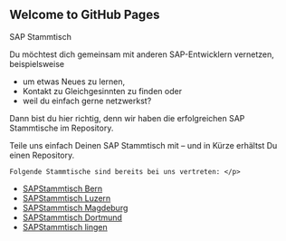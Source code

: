 ## Welcome to GitHub Pages

SAP Stammtisch

Du möchtest dich gemeinsam mit anderen SAP-Entwicklern vernetzen, beispielsweise
-	um etwas Neues zu lernen,
-	Kontakt zu Gleichgesinnten zu finden oder
-	weil du einfach gerne netzwerkst?

Dann bist du hier richtig, denn wir haben die erfolgreichen SAP Stammtische im Repository.

Teile uns einfach Deinen SAP Stammtisch mit – und in Kürze erhältst Du einen Repository.

    Folgende Stammtische sind bereits bei uns vertreten: </p>
<ul>
<li><a href="https://sapstammtisch.github.io/Bern">SAPStammtisch Bern</a></li>
<li><a href="https://sapstammtisch.github.io/Luzern">SAPStammtisch Luzern</a></li>
<li><a href="https://sapstammtisch.github.io/Magdeburg">SAPStammtisch Magdeburg</a></li>
<li><a href="https://sapstammtisch.github.io/Dortmund">SAPStammtisch Dortmund</a></li>
<li><a href="https://sapstammtisch.github.io/Lingen">SAPStammtisch lingen</a></li>
</ul>
